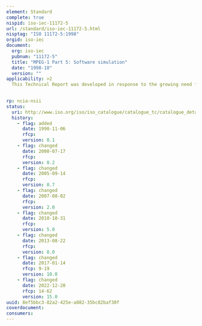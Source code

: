 ```yaml
---
element: Standard
complete: true
nispid: iso-iec-11172-5
url: /standard/iso-iec-11172-5.html
nisptag: "ISO 11172-5:1998"
orgid: iso-iec
document:
  org: iso-iec
  pubnum: "11172-5"
  title: "MPEG-1 Part 5: Software simulation"
  date: "1998-10"
  version: ""
applicability: >2
  This Technical Report was developed in response to the growing need for a generic coding method of moving pictures and of associated sound for various applications such as digital storage media, television broadcasting and communication. The use of this specification means that motion video can be manipulated as a form of computer data and can be stored on various storage media, transmitted and received over existing and future networks and distributed on existing and future broadcasting channels.  This Technical Report provides a C language software simulation of an encoder and decoder for Part 1 (Systems), Part 2 (Video), and Part 3 (Audio) of ISO/IEC 11172.

  
rp: ncia-nsii
status:
  uri: http://www.iso.org/iso/iso_catalogue/catalogue_tc/catalogue_detail.htm?csnumber=25029
  history: 
    - flag: added
      date: 1998-11-06
      rfcp: 
      version: 0.1
    - flag: changed
      date: 2000-07-17
      rfcp: 
      version: 0.2
    - flag: changed
      date: 2005-09-14
      rfcp: 
      version: 0.7
    - flag: changed
      date: 2007-08-02
      rfcp: 
      version: 2.0
    - flag: changed
      date: 2010-10-31
      rfcp: 
      version: 5.0
    - flag: changed
      date: 2013-08-22
      rfcp: 
      version: 8.0
    - flag: changed
      date: 2017-01-14
      rfcp: 9-19
      version: 10.0
    - flag: changed
      date: 2022-12-20
      rfcp: 14-62
      version: 15.0
uuid: 8ef5bbc3-82a2-425e-a882-35bc82baf30f
coverdocument:
consumers:
---
```

